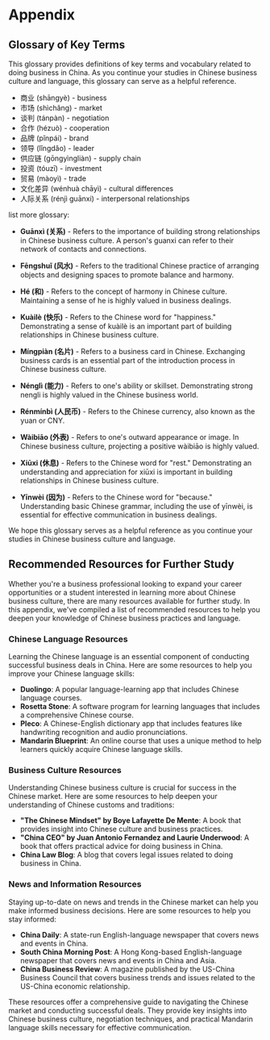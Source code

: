 Appendix
========

Glossary of Key Terms
---------------------

This glossary provides definitions of key terms and vocabulary related to doing business in China. As you continue your studies in Chinese business culture and language, this glossary can serve as a helpful reference.

* 商业 (shāngyè) - business
* 市场 (shìchǎng) - market
* 谈判 (tánpàn) - negotiation
* 合作 (hézuò) - cooperation
* 品牌 (pǐnpái) - brand
* 领导 (lǐngdǎo) - leader
* 供应链 (gōngyìngliàn) - supply chain
* 投资 (tóuzī) - investment
* 贸易 (màoyì) - trade
* 文化差异 (wénhuà chāyì) - cultural differences
* 人际关系 (rénjì guānxi) - interpersonal relationships

list more glossary:

* **Guānxì (关系)** - Refers to the importance of building strong relationships in Chinese business culture. A person's guanxi can refer to their network of contacts and connections.

* **Fēngshuǐ (风水)** - Refers to the traditional Chinese practice of arranging objects and designing spaces to promote balance and harmony.

* **Hé (和)** - Refers to the concept of harmony in Chinese culture. Maintaining a sense of he is highly valued in business dealings.

* **Kuàilè (快乐)** - Refers to the Chinese word for "happiness." Demonstrating a sense of kuàilè is an important part of building relationships in Chinese business culture.

* **Míngpiàn (名片)** - Refers to a business card in Chinese. Exchanging business cards is an essential part of the introduction process in Chinese business culture.

* **Nénglì (能力)** - Refers to one's ability or skillset. Demonstrating strong nengli is highly valued in the Chinese business world.

* **Rénmínbì (人民币)** - Refers to the Chinese currency, also known as the yuan or CNY.

* **Wàibiāo (外表)** - Refers to one's outward appearance or image. In Chinese business culture, projecting a positive wàibiāo is highly valued.

* **Xiūxi (休息)** - Refers to the Chinese word for "rest." Demonstrating an understanding and appreciation for xiūxi is important in building relationships in Chinese business culture.

* **Yīnwèi (因为)** - Refers to the Chinese word for "because." Understanding basic Chinese grammar, including the use of yīnwèi, is essential for effective communication in business dealings.

We hope this glossary serves as a helpful reference as you continue your studies in Chinese business culture and language.


Recommended Resources for Further Study
---------------------------------------

Whether you're a business professional looking to expand your career opportunities or a student interested in learning more about Chinese business culture, there are many resources available for further study. In this appendix, we've compiled a list of recommended resources to help you deepen your knowledge of Chinese business practices and language.

### Chinese Language Resources

Learning the Chinese language is an essential component of conducting successful business deals in China. Here are some resources to help you improve your Chinese language skills:

* **Duolingo**: A popular language-learning app that includes Chinese language courses.
* **Rosetta Stone**: A software program for learning languages that includes a comprehensive Chinese course.
* **Pleco**: A Chinese-English dictionary app that includes features like handwriting recognition and audio pronunciations.
* **Mandarin Blueprint**: An online course that uses a unique method to help learners quickly acquire Chinese language skills.

### Business Culture Resources

Understanding Chinese business culture is crucial for success in the Chinese market. Here are some resources to help deepen your understanding of Chinese customs and traditions:

* **"The Chinese Mindset" by Boye Lafayette De Mente**: A book that provides insight into Chinese culture and business practices.
* **"China CEO" by Juan Antonio Fernandez and Laurie Underwood**: A book that offers practical advice for doing business in China.
* **China Law Blog**: A blog that covers legal issues related to doing business in China.

### News and Information Resources

Staying up-to-date on news and trends in the Chinese market can help you make informed business decisions. Here are some resources to help you stay informed:

* **China Daily**: A state-run English-language newspaper that covers news and events in China.
* **South China Morning Post**: A Hong Kong-based English-language newspaper that covers news and events in China and Asia.
* **China Business Review**: A magazine published by the US-China Business Council that covers business trends and issues related to the US-China economic relationship.

These resources offer a comprehensive guide to navigating the Chinese market and conducting successful deals. They provide key insights into Chinese business culture, negotiation techniques, and practical Mandarin language skills necessary for effective communication.
